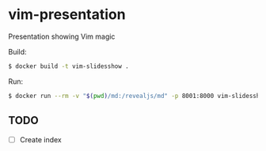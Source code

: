 # vim-presentation

Presentation showing Vim magic

Build:

```sh
$ docker build -t vim-slidesshow .
```

Run:

```sh
$ docker run --rm -v "$(pwd)/md:/revealjs/md" -p 8001:8000 vim-slidesshow
```

## TODO

- [ ] Create index
